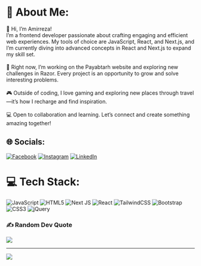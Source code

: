 # 💫 About Me:
👋 Hi, I’m Amirreza!<br>I’m a frontend developer passionate about crafting engaging and efficient web experiences. My tools of choice are JavaScript, React, and Next.js, and I’m currently diving into advanced concepts in React and Next.js to expand my skill set.<br><br>🌟 Right now, I’m working on the Payabtarh website and exploring new challenges in Razor. Every project is an opportunity to grow and solve interesting problems.<br><br>🎮 Outside of coding, I love gaming and exploring new places through travel—it’s how I recharge and find inspiration.<br><br>💻 Open to collaboration and learning. Let’s connect and create something amazing together!


## 🌐 Socials:
[![Facebook](https://img.shields.io/badge/Facebook-%231877F2.svg?logo=Facebook&logoColor=white)](https://facebook.com/amirrezahs78) [![Instagram](https://img.shields.io/badge/Instagram-%23E4405F.svg?logo=Instagram&logoColor=white)](https://instagram.com/amirreza_hs__) [![LinkedIn](https://img.shields.io/badge/LinkedIn-%230077B5.svg?logo=linkedin&logoColor=white)](https://linkedin.com/in/amirrezahosseinian) 

# 💻 Tech Stack:
![JavaScript](https://img.shields.io/badge/javascript-%23323330.svg?style=for-the-badge&logo=javascript&logoColor=%23F7DF1E) ![HTML5](https://img.shields.io/badge/html5-%23E34F26.svg?style=for-the-badge&logo=html5&logoColor=white) ![Next JS](https://img.shields.io/badge/Next-black?style=for-the-badge&logo=next.js&logoColor=white) ![React](https://img.shields.io/badge/react-%2320232a.svg?style=for-the-badge&logo=react&logoColor=%2361DAFB) ![TailwindCSS](https://img.shields.io/badge/tailwindcss-%2338B2AC.svg?style=for-the-badge&logo=tailwind-css&logoColor=white) ![Bootstrap](https://img.shields.io/badge/bootstrap-%238511FA.svg?style=for-the-badge&logo=bootstrap&logoColor=white) ![CSS3](https://img.shields.io/badge/css3-%231572B6.svg?style=for-the-badge&logo=css3&logoColor=white) ![jQuery](https://img.shields.io/badge/jquery-%230769AD.svg?style=for-the-badge&logo=jquery&logoColor=white)
<!-- # 📊 GitHub Stats:
![](https://github-readme-stats.vercel.app/api?username=amirreza-hs&theme=dark&hide_border=false&include_all_commits=false&count_private=false)<br/>
![](https://github-readme-streak-stats.herokuapp.com/?user=amirreza-hs&theme=dark&hide_border=false)<br/>
![](https://github-readme-stats.vercel.app/api/top-langs/?username=amirreza-hs&theme=dark&hide_border=false&include_all_commits=false&count_private=false&layout=compact)
-->
### ✍️ Random Dev Quote
![](https://your-custom-api.vercel.app/api?type=horizontal&theme=tokyonight)


---
[![](https://visitcount.itsvg.in/api?id=amirreza-hs&icon=0&color=6)](https://visitcount.itsvg.in)

<!-- Proudly created with GPRM ( https://gprm.itsvg.in ) -->

